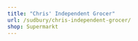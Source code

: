 ```yaml
---
title: "Chris' Independent Grocer"
url: /sudbury/chris-independent-grocer/
shop: Supermarkt
---
```

